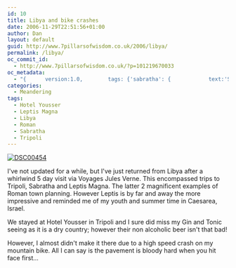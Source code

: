```yaml
---
id: 10
title: Libya and bike crashes
date: 2006-11-29T22:51:56+01:00
author: Dan
layout: default
guid: http://www.7pillarsofwisdom.co.uk/2006/libya/
permalink: /libya/
oc_commit_id:
  - http://www.7pillarsofwisdom.co.uk/?p=101219670033
oc_metadata:
  - "{		version:1.0,		tags: {'sabratha': {			text:'Sabratha',			slug:'sabratha',			source:{			url:'http://d.opencalais.com/genericHasher-1/9e48a448-c0d9-3ca4-bb59-275cfd778ce8',			type:{			url:'http://s.opencalais.com/1/type/em/e/City',			iconURL:'',			name:'City'		},			name:'Sabratha',			nInstances:1		},			bucketName:'current'		},'libya': {			text:'Libya',			slug:'libya',			source:{			url:'http://d.opencalais.com/genericHasher-1/d46ca6f4-7b67-3fbc-b3fe-0fb301cc1ae7',			type:{			url:'http://s.opencalais.com/1/type/em/e/Country',			iconURL:'',			name:'Country'		},			name:'Libya',			nInstances:1		},			bucketName:'current'		},'hotel-yousser': {			text:'Hotel Yousser',			slug:'hotel-yousser',			source:{			url:'http://d.opencalais.com/genericHasher-1/5ee60240-10c3-337f-bac2-2ac85b229707',			type:{			url:'http://s.opencalais.com/1/type/em/e/Facility',			iconURL:'',			name:'Facility'		},			name:'Hotel Yousser',			nInstances:1		},			bucketName:'current'		},'leptis-magna': {			text:'Leptis Magna',			slug:'leptis-magna',			source:{			url:'http://d.opencalais.com/genericHasher-1/b4f441e1-b91e-31ef-9d9a-2cdec955c507',			type:{			url:'http://s.opencalais.com/1/type/em/e/City',			iconURL:'',			name:'City'		},			name:'Leptis Magna',			nInstances:1		},			bucketName:'current'		},'tripoli': {			text:'Tripoli',			slug:'tripoli',			source:{			url:'http://d.opencalais.com/genericHasher-1/685db99f-c595-3cc4-9609-32fd5f22e9d4',			type:{			url:'http://s.opencalais.com/1/type/em/e/City',			iconURL:'',			name:'City'		},			name:'Tripoli',			nInstances:1		},			bucketName:'current'		},'roman': {			text:'Roman',			slug:'roman',			source:{			url:'http://d.opencalais.com/genericHasher-1/9a3dc697-0442-3180-bfb5-e368e0f773d9',			type:{			url:'http://s.opencalais.com/1/type/em/e/City',			iconURL:'',			name:'City'		},			name:'Roman',			nInstances:1		},			bucketName:'current'		}}	}"
categories:
  - Meandering
tags:
  - Hotel Yousser
  - Leptis Magna
  - Libya
  - Roman
  - Sabratha
  - Tripoli
---
```

<a class="flickr-image img-fluid" title="DSC00454" rel="flickr-mgr" href="http://www.flickr.com/photos/38845646@N00/2403395424/"><img class="flickr-medium img-fluid" longdesc="http://farm3.static.flickr.com/2215/2403395424_2ab03e7304_o.jpg" src="https://live.staticflickr.com/2215/2403395424_1545285f23_b.jpg" alt="DSC00454" /></a>

I've not updated for a while, but I've just returned from Libya after a whirlwind 5 day visit via Voyages Jules Verne. This encompassed trips to Tripoli, Sabratha and Leptis Magna. The latter 2 magnificent examples of Roman town planning. However Leptis is by far and away the more impressive and reminded me of my youth and summer time in Caesarea, Israel.

We stayed at Hotel Yousser in Tripoli and I sure did miss my Gin and Tonic seeing as it is a dry country; however their non alcoholic beer isn't that bad!

However, I almost didn't make it there due to a high speed crash on my mountain
bike. All I can say is the pavement is bloody hard when you hit face
first...
